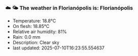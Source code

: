 ### ☁️ 🌤️  The weather in Florianópolis is: Florianópolis

- Temperature: 18.8°C
- On flesh: 18.85°C
- Relative air humidity: 81%
- Rain: 0.0 mm
- Description: Clear sky
- last updated: 2025-07-10T16:23:55.554637
